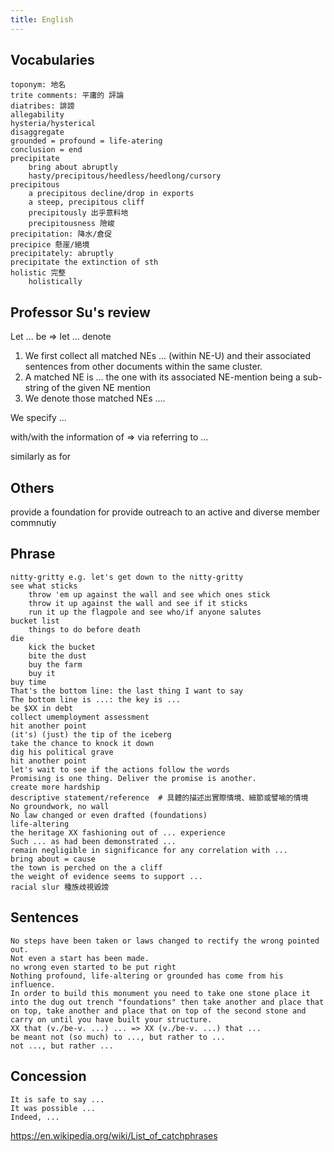```yaml
---
title: English
---
```


## Vocabularies

```
toponym: 地名
trite comments: 平庸的 評論
diatribes: 誹謗
allegability
hysteria/hysterical
disaggregate
grounded = profound = life-atering
conclusion = end
precipitate
	bring about abruptly
	hasty/precipitous/heedless/heedlong/cursory
precipitous
	a precipitous decline/drop in exports
	a steep, precipitous cliff
    precipitously 出乎意料地
    precipitousness 險峻
precipitation: 降水/倉促
precipice 懸崖/絕境
precipitately: abruptly
precipitate the extinction of sth
holistic 完整
	holistically 
```


## Professor Su's review
Let ... be => let ... denote

1. We first collect all matched NEs ... (within NE-U) and their associated sentences from other documents within the same cluster.
2. A matched NE is ... the one with its associated NE-mention being a sub-string of the given NE mention
3. We denote those matched NEs ....

We specify ...

with/with the information of => via referring to ...

similarly as for


## Others
provide a foundation for
provide outreach to an active and diverse member commnutiy

## Phrase

```
nitty-gritty e.g. let's get down to the nitty-gritty
see what sticks
    throw 'em up against the wall and see which ones stick
    throw it up against the wall and see if it sticks
    run it up the flagpole and see who/if anyone salutes
bucket list
	things to do before death
die
	kick the bucket
	bite the dust
	buy the farm
	buy it
buy time
That's the bottom line: the last thing I want to say
The bottom line is ...: the key is ...
be $XX in debt
collect umemployment assessment
hit another point
(it's) (just) the tip of the iceberg
take the chance to knock it down
dig his political grave
hit another point
let's wait to see if the actions follow the words
Promising is one thing. Deliver the promise is another.
create more hardship
descriptive statement/reference  # 具體的描述出實際情境、細節或譬喻的情境
No groundwork, no wall
No law changed or even drafted (foundations)
life-altering
the heritage XX fashioning out of ... experience
Such ... as had been demonstrated ...
remain negligible in significance for any correlation with ...
bring about = cause
the town is perched on the a cliff
the weight of evidence seems to support ...
racial slur 種族歧視毀謗
```

## Sentences

```
No steps have been taken or laws changed to rectify the wrong pointed out.
Not even a start has been made.
no wrong even started to be put right
Nothing profound, life-altering or grounded has come from his influence.
In order to build this monument you need to take one stone place it into the dug out trench "foundations" then take another and place that on top, take another and place that on top of the second stone and carry on until you have built your structure.
XX that (v./be-v. ...) ... => XX (v./be-v. ...) that ...
be meant not (so much) to ..., but rather to ...
not ..., but rather ...
```

## Concession

```
It is safe to say ...
It was possible ...
Indeed, ...
```



https://en.wikipedia.org/wiki/List_of_catchphrases